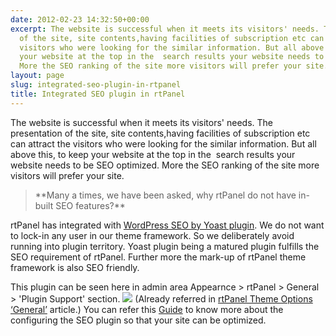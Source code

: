 ```yaml
---
date: 2012-02-23 14:32:50+00:00
excerpt: The website is successful when it meets its visitors' needs. The presentation
  of the site, site contents,having facilities of subscription etc can attract the
  visitors who were looking for the similar information. But all above this, to keep
  your website at the top in the  search results your website needs to be SEO optimized.
  More the SEO ranking of the site more visitors will prefer your site.
layout: page
slug: integrated-seo-plugin-in-rtpanel
title: Integrated SEO plugin in rtPanel
---
```


The website is successful when it meets its visitors' needs. The presentation of the site, site contents,having facilities of subscription etc can attract the visitors who were looking for the similar information. But all above this, to keep your website at the top in the  search results your website needs to be SEO optimized. More the SEO ranking of the site more visitors will prefer your site.


<blockquote>**Many a times, we have been asked, why rtPanel do not have in-built SEO features?**</blockquote>


rtPanel has integrated with [WordPress SEO by Yoast plugin](http://wordpress.org/extend/plugins/wordpress-seo/). We do not want to lock-in any user in our theme framework. So we deliberately avoid running into plugin territory. Yoast plugin being a matured plugin fulfills the SEO requirement of rtPanel. Further more the mark-up of rtPanel theme framework is also SEO friendly.


This plugin can be seen here in admin area Appearnce > rtPanel > General > 'Plugin Support' section.
[![](https://rtcamp.com/wp-content/uploads/2012/01/seo-plugin-600x162.jpg)](https://rtcamp.com/wp-content/uploads/2012/01/seo-plugin.jpg)
(Already referred in [rtPanel Theme Options ‘General’](https://rtcamp.com/blog/rtpanel-theme-option-general/) article.)
You can refer this [Guide](http://yoast.com/articles/wordpress-seo/) to know more about the configuring the SEO plugin so that your site can be optimized.
